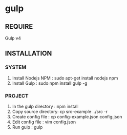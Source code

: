 # gulp

## REQUIRE  
Gulp v4  
  
## INSTALLATION

### SYSTEM
1. Install Nodejs NPM : sudo apt-get install nodejs npm
2. Install Gulp : sudo npm install gulp -g
 
### PROJECT
1. In the gulp directory : npm install
2. Copy source directory: cp src-example ../src -r 
3. Create config file : cp config-example.json config.json
4. Edit config file : vim config.json
5. Run gulp : gulp

